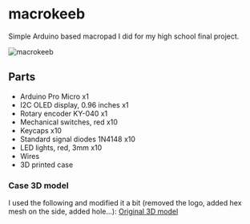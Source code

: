 # macrokeeb
Simple Arduino based macropad I did for my high school final project.

![macrokeeb](https://github.com/mihaelsegulja/macrokeeb/assets/117396024/d6478591-9f12-45cf-902a-df69c725b6d6)


## Parts
- Arduino Pro Micro x1
- I2C OLED display, 0.96 inches x1
- Rotary encoder KY-040 x1
- Mechanical switches, red x10
- Keycaps x10
- Standard signal diodes 1N4148 x10
- LED lights, red, 3mm x10
- Wires
- 3D printed case

### Case 3D model
I used the following and modified it a bit (removed the logo, added hex mesh on the side, added hole...):
[Original 3D model](https://www.thingiverse.com/thing:4539723)


